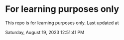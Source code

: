 # For learning purposes only
This repo is for learning purposes only.
Last updated at

Saturday, August 19, 2023 12:51:41 PM

